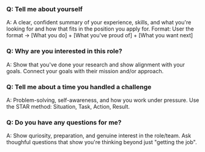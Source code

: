 ### Q: Tell me about yourself
A: A clear, confident summary of your experience, skills, and what you're looking for and how that fits in the position you apply for.
Format: User the format -> [What you do] + [What you've proud of] + [What you want next]

### Q: Why are you interested in this role?
A: Show that you've done your research and show alignment with your goals.
Connect your goals with their mission and/or  approach.

### Q: Tell me about a time you handled a challenge
A: Problem-solving, self-awareness, and how you work under pressure.
Use the STAR method: Situation, Task, Action, Result.

### Q: Do you have any questions for me?
A: Show quriosity, preparation, and genuine interest in the role/team.
Ask thoughful questions that show you're thinking beyond just "getting the job".

